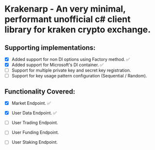 # Krakenarp - An very minimal, performant unofficial c# client library for kraken crypto exchange.


## Supporting implementations:
- [x] Added support for non DI options using Factory method. ✅
- [x] Added support for Microsoft's DI container. ✅
- [ ] Support for multiple private key and secret key registration.
- [ ] Support for key usage pattern configuration (Sequential / Random).

## Functionality Covered:

- [x] Market Endpoint. ✅
- [x] User Data Endpoint. ✅
- [ ] User Trading Endpoint.
- [ ] User Funding Endpoint.
- [ ] User Staking Endpoint.


